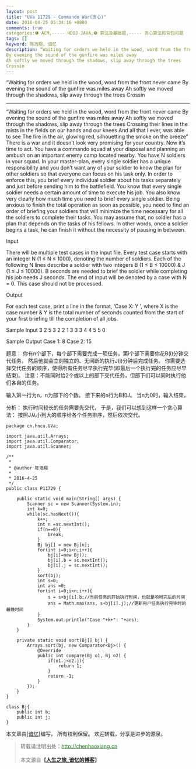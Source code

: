 ```yaml
---
layout: post
title: "UVa 11729 - Commando War(贪心)"
date: 2016-04-25 05:34:16 +0800
comments: true
categories:❶ ACM,----- HDOJ-JAVA,❺ 算法及基础题,----- 贪心算法和背包问题
tags: []
keyword: 陈浩翔, 谙忆
description: “Waiting for orders we held in the wood, word from the front never came 
By evening the sound of the gunfire was miles away 
Ah softly we moved through the shadows, slip away through the trees 
Crossin 
---
```



“Waiting for orders we held in the wood, word from the front never came 
By evening the sound of the gunfire was miles away 
Ah softly we moved through the shadows, slip away through the trees 
Crossin
<!-- more -->
----------

“Waiting for orders we held in the wood, word from the front never came
By evening the sound of the gunfire was miles away
Ah softly we moved through the shadows, slip away through the trees
Crossing their lines in the mists in the fields on our hands and our knees
And all that I ever, was able to see
The fire in the air, glowing red, silhouetting the smoke on the breeze”
There is a war and it doesn’t look very promising for your country. Now it’s time to act. You
have a commando squad at your disposal and planning an ambush on an important enemy camp
located nearby. You have N soldiers in your squad. In your master-plan, every single soldier has a
unique responsibility and you don’t want any of your soldier to know the plan for other soldiers so that
everyone can focus on his task only. In order to enforce this, you brief every individual soldier about
his tasks separately and just before sending him to the battlefield. You know that every single soldier
needs a certain amount of time to execute his job. You also know very clearly how much time you
need to brief every single soldier. Being anxious to finish the total operation as soon as possible, you
need to find an order of briefing your soldiers that will minimize the time necessary for all the soldiers
to complete their tasks. You may assume that, no soldier has a plan that depends on the tasks of his
fellows. In other words, once a soldier begins a task, he can finish it without the necessity of pausing
in between.

Input

There will be multiple test cases in the input file. Every test case starts with an integer N (1 ≤
N ≤ 1000), denoting the number of soldiers. Each of the following N lines describe a soldier with two
integers B (1 ≤ B ≤ 10000) & J (1 ≤ J ≤ 10000). B seconds are needed to brief the soldier while
completing his job needs J seconds. The end of input will be denoted by a case with N = 0. This case
should not be processed.

Output

For each test case, print a line in the format, ‘Case X: Y ’, where X is the case number & Y is the
total number of seconds counted from the start of your first briefing till the completion of all jobs.

Sample Input
3
2 5
3 2
2 1
3
3 3
4 4
5 5
0

Sample Output
Case 1: 8
Case 2: 15

题意：
你有n个部下，每个部下需要完成一项任务。第i个部下需要你花B(i)分钟交代任务，
然后他就会立刻独立的、无间断的执行J(i)分钟后完成任务。
你需要选择交代任务的顺序，使得所有任务尽早执行完毕(即最后一个执行完的任务应尽早结束)。
注意：不能同时给2个或以上的部下交代任务，但部下们可以同时执行他们各自的任务。

输入第一行为n，n为部下的个数。
接下来的n行为B和J。
当n为0时，输入结束。

分析：
执行时间较长的任务需要先交代，
于是，我们可以想到这样一个贪心算法：
按照J从小到大的顺序给各个任务排序，然后依次交代。


```
package cn.hncu.UVa;

import java.util.Arrays;
import java.util.Comparator;
import java.util.Scanner;

/**
 * 
 * @author 陈浩翔
 *
 * 2016-4-25
 */
public class P11729 {
	
	public static void main(String[] args) {
		Scanner sc = new Scanner(System.in);
		int k=0;
		while(sc.hasNext()){
			k++;
			int n =sc.nextInt();
			if(n==0){
				break;
			}
			Bj bj[] = new Bj[n];
			for(int i=0;i<n;i++){
				bj[i]=new Bj();
				bj[i].b = sc.nextInt();
				bj[i].j = sc.nextInt();
			}
			sort(bj);
			int s=0;
			int ans =0;
			for(int i=0;i<n;i++){
				s = s+bj[i].b;//当前任务的开始执行时间，也就是吩咐完后的时间
				ans = Math.max(ans, s+bj[i].j);//更新用户任务执行完毕时的最晚时间
			}
			System.out.println("Case "+k+": "+ans);
		}
	}

	private static void sort(Bj[] bj) {
		Arrays.sort(bj, new Comparator<Bj>() {
			@Override
			public int compare(Bj o1, Bj o2) {
				if(o1.j<o2.j){
					return 1;
				}
				return -1;
			}
		});
	}
}

class Bj{
	public int b;
	public int j;
}

```

本文章由<a href="http://chenhaoxiang.cn/">[谙忆]</a>编写， 所有权利保留。 
欢迎转载，分享是进步的源泉。
<blockquote cite='陈浩翔'>
<p background-color='#D3D3D3'>转载请注明出处：<a href='http://chenhaoxiang.cn'><font color="green">http://chenhaoxiang.cn</font></a><br><br>
本文源自<strong>【<a href='http://chenhaoxiang.cn' target='_blank'>人生之旅_谙忆的博客</a>】</strong></p>
</blockquote>
